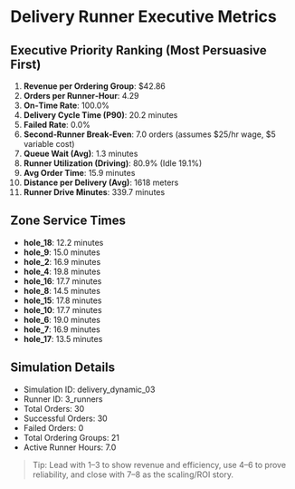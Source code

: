 # Delivery Runner Executive Metrics

## Executive Priority Ranking (Most Persuasive First)
1. **Revenue per Ordering Group**: $42.86
2. **Orders per Runner‑Hour**: 4.29
3. **On‑Time Rate**: 100.0%
4. **Delivery Cycle Time (P90)**: 20.2 minutes
5. **Failed Rate**: 0.0%
6. **Second‑Runner Break‑Even**: 7.0 orders (assumes $25/hr wage, $5 variable cost)
7. **Queue Wait (Avg)**: 1.3 minutes
8. **Runner Utilization (Driving)**: 80.9% (Idle 19.1%)
9. **Avg Order Time**: 15.9 minutes
10. **Distance per Delivery (Avg)**: 1618 meters
11. **Runner Drive Minutes**: 339.7 minutes

## Zone Service Times
- **hole_18**: 12.2 minutes
- **hole_9**: 15.0 minutes
- **hole_2**: 16.9 minutes
- **hole_4**: 19.8 minutes
- **hole_16**: 17.7 minutes
- **hole_8**: 14.5 minutes
- **hole_15**: 17.8 minutes
- **hole_10**: 17.7 minutes
- **hole_6**: 19.0 minutes
- **hole_7**: 16.9 minutes
- **hole_17**: 13.5 minutes


## Simulation Details
- Simulation ID: delivery_dynamic_03
- Runner ID: 3_runners
- Total Orders: 30
- Successful Orders: 30
- Failed Orders: 0
- Total Ordering Groups: 21
- Active Runner Hours: 7.0

> Tip: Lead with 1–3 to show revenue and efficiency, use 4–6 to prove reliability, and close with 7–8 as the scaling/ROI story.
